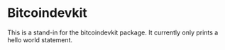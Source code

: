 # Bitcoindevkit
This is a stand-in for the bitcoindevkit package. It currently only prints a hello world statement.
